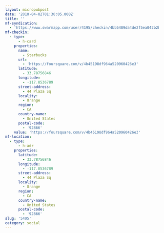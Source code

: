 ```yaml
---
layout: micropubpost
date: '2010-04-02T01:30:05.000Z'
title: ''
mf-syndication:
  - 'https://www.swarmapp.com/user/4195/checkin/4bb5489da4de2f5ea042b2bc'
mf-checkin:
  - type:
      - h-card
    properties:
      name:
        - Starbucks
      url:
        - 'https://foursquare.com/v/4b45198df964a520960426e3'
      latitude:
        - 33.78756846
      longitude:
        - -117.8536789
      street-address:
        - 44 Plaza Sq
      locality:
        - Orange
      region:
        - CA
      country-name:
        - United States
      postal-code:
        - '92866'
    value: 'https://foursquare.com/v/4b45198df964a520960426e3'
mf-location:
  - type:
      - h-adr
    properties:
      latitude:
        - 33.78756846
      longitude:
        - -117.8536789
      street-address:
        - 44 Plaza Sq
      locality:
        - Orange
      region:
        - CA
      country-name:
        - United States
      postal-code:
        - '92866'
slug: '5405'
category: social
---
```

